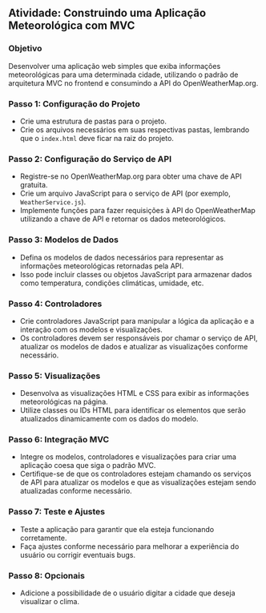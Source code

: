 ## Atividade: Construindo uma Aplicação Meteorológica com MVC

### Objetivo
Desenvolver uma aplicação web simples que exiba informações meteorológicas para uma determinada cidade, utilizando o padrão de arquitetura MVC no frontend e consumindo a API do OpenWeatherMap.org.

### Passo 1: Configuração do Projeto
- Crie uma estrutura de pastas para o projeto.
- Crie os arquivos necessários em suas respectivas pastas, lembrando que o `index.html` deve ficar na raiz do projeto.

### Passo 2: Configuração do Serviço de API
- Registre-se no OpenWeatherMap.org para obter uma chave de API gratuita.
- Crie um arquivo JavaScript para o serviço de API (por exemplo, `WeatherService.js`).
- Implemente funções para fazer requisições à API do OpenWeatherMap utilizando a chave de API e retornar os dados meteorológicos.

### Passo 3: Modelos de Dados
- Defina os modelos de dados necessários para representar as informações meteorológicas retornadas pela API.
- Isso pode incluir classes ou objetos JavaScript para armazenar dados como temperatura, condições climáticas, umidade, etc.

### Passo 4: Controladores
- Crie controladores JavaScript para manipular a lógica da aplicação e a interação com os modelos e visualizações.
- Os controladores devem ser responsáveis por chamar o serviço de API, atualizar os modelos de dados e atualizar as visualizações conforme necessário.

### Passo 5: Visualizações
- Desenvolva as visualizações HTML e CSS para exibir as informações meteorológicas na página.
- Utilize classes ou IDs HTML para identificar os elementos que serão atualizados dinamicamente com os dados do modelo.

### Passo 6: Integração MVC
- Integre os modelos, controladores e visualizações para criar uma aplicação coesa que siga o padrão MVC.
- Certifique-se de que os controladores estejam chamando os serviços de API para atualizar os modelos e que as visualizações estejam sendo atualizadas conforme necessário.

### Passo 7: Teste e Ajustes
- Teste a aplicação para garantir que ela esteja funcionando corretamente.
- Faça ajustes conforme necessário para melhorar a experiência do usuário ou corrigir eventuais bugs.

### Passo 8: Opcionais
- Adicione a possibilidade de o usuário digitar a cidade que deseja visualizar o clima.
